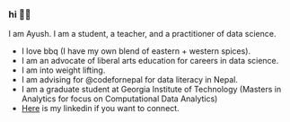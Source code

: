 ### hi ✌🏻

I am Ayush. I am a student, a teacher, and a practitioner of data science.  

- I love bbq (I have my own blend of eastern + western spices).
- I am an advocate of liberal arts education for careers in data science. 
- I am into weight lifting.
- I am advising for @codefornepal for data literacy in Nepal.
- I am a graduate student at Georgia Institute of Technology (Masters in Analytics for focus on Computational Data Analytics)
- [Here](https://linkedin.com/in/ayush-subedi) is my linkedin if you want to connect.
